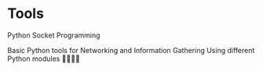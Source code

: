 # Tools

Python Socket Programming

Basic Python tools for Networking and Information Gathering Using different Python modules 👨‍💻👨‍💻
